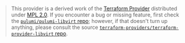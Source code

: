 > This provider is a derived work of the [Terraform Provider](https://github.com/terraform-providers/terraform-provider-libvirt)
> distributed under [MPL 2.0](https://www.mozilla.org/en-US/MPL/2.0/). If you encounter a bug or missing feature,
> first check the [`pulumi/pulumi-libvirt` repo](https://github.com/pulumi/pulumi-libvirt/issues); however, if that doesn't turn up anything,
> please consult the source [`terraform-providers/terraform-provider-libvirt` repo](https://github.com/terraform-providers/terraform-provider-libvirt/issues).
